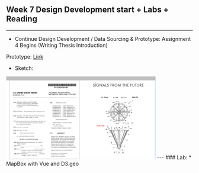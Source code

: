 
## Week 7 Design Development start + Labs + Reading
---
* Continue Design Development / Data Sourcing & Prototype: Assignment 4 Begins (Writing Thesis Introduction)

Prototype: [Link](https://xd.adobe.com/view/674d5437-8b96-4933-b02e-c0ab4730a77d-321e/)
* Sketch:
<img src="https://github.com/leeallennyc/thesis/blob/main/week7/design-development/Prototype_sketch_3.2.21.png" alt="concept" title="prototype" width=80% height=80% />
---
### Lab: 
* MapBox with Vue and D3.geo